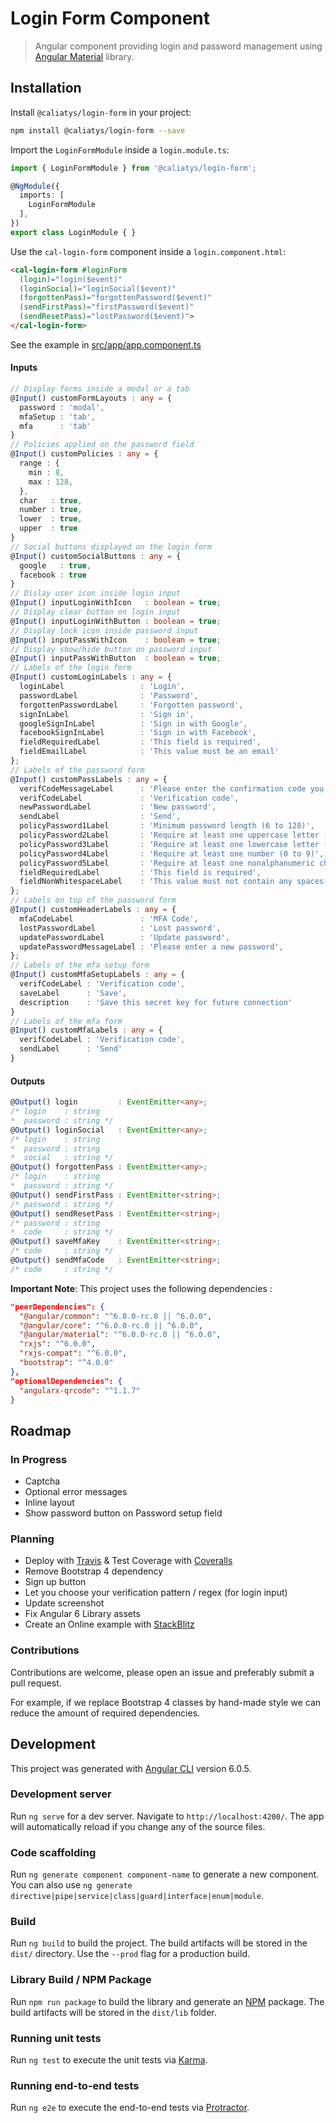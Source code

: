 # Login Form Component
> Angular component providing login and password management using [Angular Material](https://material.angular.io) library.

## Installation
Install `@caliatys/login-form` in your project:
```sh
npm install @caliatys/login-form --save
```

Import the `LoginFormModule` inside a `login.module.ts`:
```typescript
import { LoginFormModule } from '@caliatys/login-form';

@NgModule({
  imports: [
    LoginFormModule
  ],
})
export class LoginModule { }
```

Use the `cal-login-form` component inside a `login.component.html`:
```html
<cal-login-form #loginForm 
  (login)="login($event)" 
  (loginSocial)="loginSocial($event)" 
  (forgottenPass)="forgottenPassword($event)" 
  (sendFirstPass)="firstPassword($event)" 
  (sendResetPass)="lostPassword($event)">
</cal-login-form>
```

See the example in [src/app/app.component.ts](https://github.com/Caliatys/LoginComponent/blob/master/src/app/app.component.ts)

#### Inputs
```typescript
// Display forms inside a modal or a tab
@Input() customFormLayouts : any = {
  password : 'modal',
  mfaSetup : 'tab',
  mfa      : 'tab'
}
// Policies applied on the password field
@Input() customPolicies : any = {
  range : {
    min : 8,
    max : 128,
  },
  char   : true,
  number : true,
  lower  : true,
  upper  : true
}
// Social buttons displayed on the login form
@Input() customSocialButtons : any = {
  google   : true,
  facebook : true
}
// Dislay user icon inside login input
@Input() inputLoginWithIcon   : boolean = true;
// Display clear button on login input
@Input() inputLoginWithButton : boolean = true;
// Display lock icon inside password input
@Input() inputPassWithIcon    : boolean = true;
// Display show/hide button on password input
@Input() inputPassWithButton  : boolean = true;
// Labels of the login form
@Input() customLoginLabels : any = {
  loginLabel                 : 'Login',
  passwordLabel              : 'Password',
  forgottenPasswordLabel     : 'Forgotten password',
  signInLabel                : 'Sign in',
  googleSignInLabel          : 'Sign in with Google',
  facebookSignInLabel        : 'Sign in with Facebook',
  fieldRequiredLabel         : 'This field is required',
  fieldEmailLabel            : 'This value must be an email'
};
// Labels of the password form
@Input() customPassLabels : any = {
  verifCodeMessageLabel      : 'Please enter the confirmation code you will receive by email',
  verifCodeLabel             : 'Verification code',
  newPasswordLabel           : 'New password',
  sendLabel                  : 'Send',
  policyPassword1Label       : 'Minimum password length (6 to 128)',
  policyPassword2Label       : 'Require at least one uppercase letter (A to Z)',
  policyPassword3Label       : 'Require at least one lowercase letter (a to z)',
  policyPassword4Label       : 'Require at least one number (0 to 9)',
  policyPassword5Label       : 'Require at least one nonalphanumeric character ! @ # $ % ^ & * ( ) _ + - = [ ] { } | \'',
  fieldRequiredLabel         : 'This field is required',
  fieldNonWhitespaceLabel    : 'This value must not contain any spaces'
};
// Labels on top of the password form
@Input() customHeaderLabels : any = {
  mfaCodeLabel               : 'MFA Code',
  lostPasswordLabel          : 'Lost password',
  updatePasswordLabel        : 'Update password',
  updatePasswordMessageLabel : 'Please enter a new password',
};
// Labels of the mfa setup form
@Input() customMfaSetupLabels : any = {
  verifCodeLabel : 'Verification code',
  saveLabel      : 'Save',
  description    : 'Save this secret key for future connection'
}
// Labels of the mfa form
@Input() customMfaLabels : any = {
  verifCodeLabel : 'Verification code',
  sendLabel      : 'Send'
}
```

#### Outputs
```typescript
@Output() login         : EventEmitter<any>;
/* login    : string
*  password : string */
@Output() loginSocial   : EventEmitter<any>;
/* login    : string
*  password : string
*  social   : string */
@Output() forgottenPass : EventEmitter<any>;
/* login    : string
*  password : string */
@Output() sendFirstPass : EventEmitter<string>;
/* password : string */
@Output() sendResetPass : EventEmitter<string>;
/* password : string
*  code     : string */
@Output() saveMfaKey    : EventEmitter<string>;
/* code     : string */
@Output() sendMfaCode   : EventEmitter<string>;
/* code     : string */
```

**Important Note**: This project uses the following dependencies :
```json
"peerDependencies": {
  "@angular/common": "^6.0.0-rc.0 || ^6.0.0",
  "@angular/core": "^6.0.0-rc.0 || ^6.0.0",
  "@angular/material": "^6.0.0-rc.0 || ^6.0.0",
  "rxjs": "^6.0.0",
  "rxjs-compat": "^6.0.0",
  "bootstrap": "^4.0.0"
},
"optionalDependencies": {
  "angularx-qrcode": "^1.1.7"
}
```

## Roadmap

### In Progress
- Captcha
- Optional error messages
- Inline layout
- Show password button on Password setup field

### Planning
- Deploy with [Travis](https://travis-ci.org/) & Test Coverage with [Coveralls](https://coveralls.io/)
- Remove Bootstrap 4 dependency
- Sign up button
- Let you choose your verification pattern / regex (for login input)
- Update screenshot
- Fix Angular 6 Library assets
- Create an Online example with [StackBlitz](https://stackblitz.com)

### Contributions

Contributions are welcome, please open an issue and preferably submit a pull request.

For example, if we replace Bootstrap 4 classes by hand-made style we can reduce the amount of required dependencies.

## Development

This project was generated with [Angular CLI](https://github.com/angular/angular-cli) version 6.0.5.

### Development server

Run `ng serve` for a dev server. Navigate to `http://localhost:4200/`. The app will automatically reload if you change any of the source files.

### Code scaffolding

Run `ng generate component component-name` to generate a new component. You can also use `ng generate directive|pipe|service|class|guard|interface|enum|module`.

### Build

Run `ng build` to build the project. The build artifacts will be stored in the `dist/` directory. Use the `--prod` flag for a production build.

### Library Build / NPM Package

Run `npm run package` to build the library and generate an [NPM](https://www.npmjs.com) package.
The build artifacts will be stored in the `dist/lib` folder.

### Running unit tests

Run `ng test` to execute the unit tests via [Karma](https://karma-runner.github.io).

### Running end-to-end tests

Run `ng e2e` to execute the end-to-end tests via [Protractor](http://www.protractortest.org/).